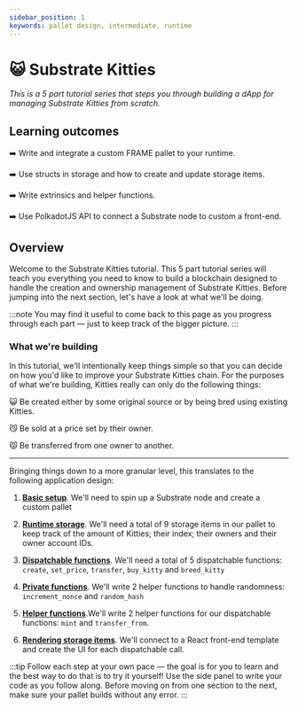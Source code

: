 ```yaml
---
sidebar_position: 1
keywords: pallet design, intermediate, runtime
---
```


# 😺 Substrate Kitties
_This is a 5 part tutorial series that steps you through building a dApp for managing Substrate Kitties from scratch._

## Learning outcomes

:arrow_right: Write and integrate a custom FRAME pallet to your runtime.

:arrow_right: Use structs in storage and how to create and update storage items.

:arrow_right: Write extrinsics and helper functions.

:arrow_right: Use PolkadotJS API to connect a Substrate node to custom a front-end.

## Overview

Welcome to the Substrate Kitties tutorial. This 5 part tutorial series will teach you everything you need to know to build a blockchain designed to handle the creation and ownership management of Substrate Kitties. Before jumping into the next section, let's have a look at what we'll be doing. 

:::note 
You may find it useful to come back to this page
as you progress through each part &mdash; just to keep track of the bigger picture.
:::
### What we're building
In this tutorial, we'll intentionally keep things simple so that you can decide on how you'd like to improve your Substrate Kitties chain.  For the purposes of what we're building, Kitties really can only do the following things:

:smiley_cat: Be created either by some original source or by being bred using existing Kitties.

:smirk_cat: Be sold at a price set by their owner.

:pouting_cat: Be transferred from one owner to another.

---
Bringing things down to a more granular level, this translates to the following application design:
1. [**Basic setup**](basic-setup). We'll need to spin up a Substrate node and create a custom pallet

2. [**Runtime storage**](basic-setup). We'll need a total of 9 storage items in our pallet to keep track of the amount of Kitties; their index; their owners and their 
owner account IDs.

3. [**Dispatchable functions**](extrinsics-and-events). We'll need a total of 5 dispatchable functions: `create`, `set_price`, `transfer`, `buy_kitty` and `breed_kitty`

4. [**Private functions**](create-kitties). We'll write 2 helper functions to handle randomness: `increment_nonce` and `random_hash`

5. [**Helper functions**](interacting-functions).We'll write 2 helper functions for our dispatchable functions: `mint` and `transfer_from`.

6. [**Rendering storage items**](kitties-frontend). We'll connect to a React front-end template and create the UI for each dispatchable call.

:::tip
Follow each step at your own pace &mdash; the goal is for you to learn and the best way to do that is to try it yourself!
Use the side panel to write your code as you follow along. Before moving on from one section to the next, make sure your pallet
builds without any error.
:::

<!-- ## Steps

### [1. Basic set-up](basic-setup) 

- Create a pallet and integrate it to your runtime
- Include a simple storage items to keep track of all Kitties
- Build and check your pallet

### [2. Create unique Kitties and their storage items](create-kitties)

- Write a struct to store details about our Kitties
- Implement the Randomness trait to create unique Kitties
- Use `StorageValue` and `StorageMap` to create the remainingn of your pallet's storage items 

### [3. Dispatchables and Events](extrinsics-and-events)
- Write a dispatchable that updates runtime storage using a helper function
- Write and use pallet Events

### [4. Interacting with your Kitties](interacting-functions)

- Write a dispatchable to set the price for a Kitty
- Create a transfer capabilities for a Kitty 
- Write a dispatchable to buy a Kitty
- Write a dispatchable to breed two Kitties

### [5. Viewing Kitties in a UI](kitties-frontend)

- Connect your chain to the Substrate front-end template
- Use PolkadotJS API to customize the frontend
- Interact with your chain 
 -->
